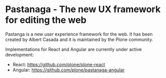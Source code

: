# Pastanaga - The new UX framework for editing the web

Pastanga is a new user experience framework for the web. It has been created by Albert Casada and it is maintained by the Plone community.

Implementations for React and Angular are currently under active development:

- React: https://github.com/plone/plone-react
- Angular: https://github.com/plone/pastanaga-angular

